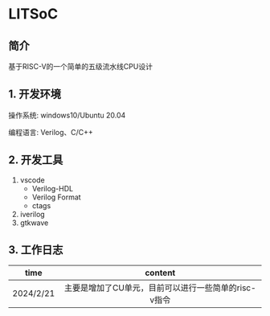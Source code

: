 # LITSoC
## 简介
基于RISC-V的一个简单的五级流水线CPU设计
## 1. 开发环境
操作系统: windows10/Ubuntu 20.04

编程语言: Verilog、C/C++
## 2. 开发工具
1. vscode
    - Verilog-HDL
    - Verilog Format
    - ctags
2. iverilog
3. gtkwave
## 3. 工作日志
  time    | content
:---------: | :--------:
2024/2/21 | 主要是增加了CU单元，目前可以进行一些简单的risc-v指令